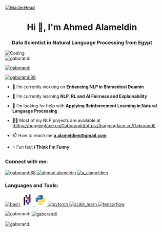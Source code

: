 [![MasterHead](https://cdn.pulse2.com/cdn/2019/12/Hugging-Face.jpg)](https://huggingface.co/Gaborandi)
<h1 align="center">Hi 👋, I'm Ahmed Alameldin</h1>
<h3 align="center">Data Scientist in Natural Language Processing from Egypt</h3>
<img align="right" alt="Coding" width="1000" src="https://www.fleetscience.org/sites/default/files/images/customer%20ai.gif">

<p align="left"> <img src="https://komarev.com/ghpvc/?username=gaborandi&label=Profile%20views&color=0e75b6&style=flat" alt="gaborandi" /> </p>

<p align="left"> <a href="https://github.com/ryo-ma/github-profile-trophy"><img src="https://github-profile-trophy.vercel.app/?username=gaborandi" alt="gaborandi" /></a> </p>

<p align="left"> <a href="https://twitter.com/gaborandi88" target="blank"><img src="https://img.shields.io/twitter/follow/gaborandi88?logo=twitter&style=for-the-badge" alt="gaborandi88" /></a> </p>

- 🔭 I’m currently working on **Enhancing NLP in Biomedical Doamin**

- 🌱 I’m currently learning **NLP, RL and AI Fairness and Explainability**

- 🤝 I’m looking for help with **Applying Reinforcement Learning in Natural Language Processing**

- 👨‍💻 Most of my NLP projects are available at [https://huggingface.co/Gaborandi](https://huggingface.co/Gaborandi)

- 📫 How to reach me **a.alameldien@gmail.com**

- ⚡ Fun fact **i Think I'm Funny**

<h3 align="left">Connect with me:</h3>
<p align="left">
<a href="https://twitter.com/gaborandi88" target="blank"><img align="center" src="https://raw.githubusercontent.com/rahuldkjain/github-profile-readme-generator/master/src/images/icons/Social/twitter.svg" alt="gaborandi88" height="30" width="40" /></a>
<a href="https://linkedin.com/in/ahmad alameldin" target="blank"><img align="center" src="https://raw.githubusercontent.com/rahuldkjain/github-profile-readme-generator/master/src/images/icons/Social/linked-in-alt.svg" alt="ahmad alameldin" height="30" width="40" /></a>
<a href="https://www.hackerrank.com/a_alameldien" target="blank"><img align="center" src="https://raw.githubusercontent.com/rahuldkjain/github-profile-readme-generator/master/src/images/icons/Social/hackerrank.svg" alt="a_alameldien" height="30" width="40" /></a>
</p>

<h3 align="left">Languages and Tools:</h3>
<p align="left"> <a href="https://www.gnu.org/software/bash/" target="_blank" rel="noreferrer"> <img src="https://www.vectorlogo.zone/logos/gnu_bash/gnu_bash-icon.svg" alt="bash" width="40" height="40"/> </a> <a href="https://pandas.pydata.org/" target="_blank" rel="noreferrer"> <img src="https://raw.githubusercontent.com/devicons/devicon/2ae2a900d2f041da66e950e4d48052658d850630/icons/pandas/pandas-original.svg" alt="pandas" width="40" height="40"/> </a> <a href="https://www.python.org" target="_blank" rel="noreferrer"> <img src="https://raw.githubusercontent.com/devicons/devicon/master/icons/python/python-original.svg" alt="python" width="40" height="40"/> </a> <a href="https://pytorch.org/" target="_blank" rel="noreferrer"> <img src="https://www.vectorlogo.zone/logos/pytorch/pytorch-icon.svg" alt="pytorch" width="40" height="40"/> </a> <a href="https://scikit-learn.org/" target="_blank" rel="noreferrer"> <img src="https://upload.wikimedia.org/wikipedia/commons/0/05/Scikit_learn_logo_small.svg" alt="scikit_learn" width="40" height="40"/> </a> <a href="https://www.tensorflow.org" target="_blank" rel="noreferrer"> <img src="https://www.vectorlogo.zone/logos/tensorflow/tensorflow-icon.svg" alt="tensorflow" width="40" height="40"/> </a> </p>

<p><img align="left" src="https://github-readme-stats.vercel.app/api/top-langs?username=gaborandi&show_icons=true&locale=en&layout=compact" alt="gaborandi" /></p>

<p>&nbsp;<img align="center" src="https://github-readme-stats.vercel.app/api?username=gaborandi&show_icons=true&locale=en" alt="gaborandi" /></p>

<p><img align="center" src="https://github-readme-streak-stats.herokuapp.com/?user=gaborandi&" alt="gaborandi" /></p>
